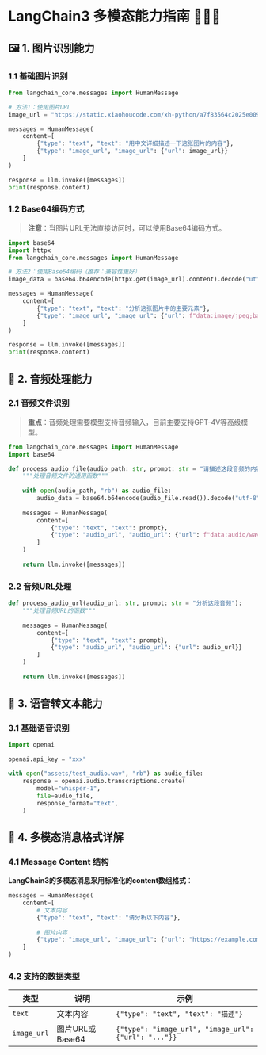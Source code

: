 # LangChain3 多模态能力指南 🎨🎵🎤

## 🖼️ 1. 图片识别能力

### 1.1 基础图片识别

```python
from langchain_core.messages import HumanMessage

# 方法1：使用图片URL
image_url = "https://static.xiaohoucode.com/xh-python/a7f83564c2025e0096fdb8b22ff83d66/342111/53f28b7b-e009-47cd-b826-7c42ddb81fc4.jpg"

messages = HumanMessage(
    content=[
        {"type": "text", "text": "用中文详细描述一下这张图片的内容"},
        {"type": "image_url", "image_url": {"url": image_url}}
    ]
)

response = llm.invoke([messages])
print(response.content)
```

### 1.2 Base64编码方式

> **注意**：当图片URL无法直接访问时，可以使用Base64编码方式。

```python
import base64
import httpx
from langchain_core.messages import HumanMessage

# 方法2：使用Base64编码（推荐：兼容性更好）
image_data = base64.b64encode(httpx.get(image_url).content).decode("utf-8")

messages = HumanMessage(
    content=[
        {"type": "text", "text": "分析这张图片中的主要元素"},
        {"type": "image_url", "image_url": {"url": f"data:image/jpeg;base64,{image_data}"}}
    ]
)

response = llm.invoke([messages])
print(response.content)
```

## 🎵 2. 音频处理能力

### 2.1 音频文件识别

> **重点**：音频处理需要模型支持音频输入，目前主要支持GPT-4V等高级模型。

```python
from langchain_core.messages import HumanMessage
import base64

def process_audio_file(audio_path: str, prompt: str = "请描述这段音频的内容"):
    """处理音频文件的通用函数"""
    
    with open(audio_path, "rb") as audio_file:
        audio_data = base64.b64encode(audio_file.read()).decode("utf-8")
    
    messages = HumanMessage(
        content=[
            {"type": "text", "text": prompt},
            {"type": "audio_url", "audio_url": {"url": f"data:audio/wav;base64,{audio_data}"}}
        ]
    )
    
    return llm.invoke([messages])
```

### 2.2 音频URL处理

```python
def process_audio_url(audio_url: str, prompt: str = "分析这段音频"):
    """处理音频URL的函数"""
    
    messages = HumanMessage(
        content=[
            {"type": "text", "text": prompt},
            {"type": "audio_url", "audio_url": {"url": audio_url}}
        ]
    )
    
    return llm.invoke([messages])
```

## 🎤 3. 语音转文本能力

### 3.1 基础语音识别

```python
import openai

openai.api_key = "xxx"

with open("assets/test_audio.wav", "rb") as audio_file:
    response = openai.audio.transcriptions.create(
        model="whisper-1",
        file=audio_file,
        response_format="text",
    )
```

## 🔧 4. 多模态消息格式详解

### 4.1 Message Content 结构

**LangChain3的多模态消息采用标准化的content数组格式**：

```python
messages = HumanMessage(
    content=[
        # 文本内容
        {"type": "text", "text": "请分析以下内容"},
        
        # 图片内容
        {"type": "image_url", "image_url": {"url": "https://example.com/image.jpg"}},
    ]
)
```

### 4.2 支持的数据类型

| 类型 | 说明 | 示例 |
|------|------|------|
| `text` | 文本内容 | `{"type": "text", "text": "描述"}` |
| `image_url` | 图片URL或Base64 | `{"type": "image_url", "image_url": {"url": "..."}}` |

